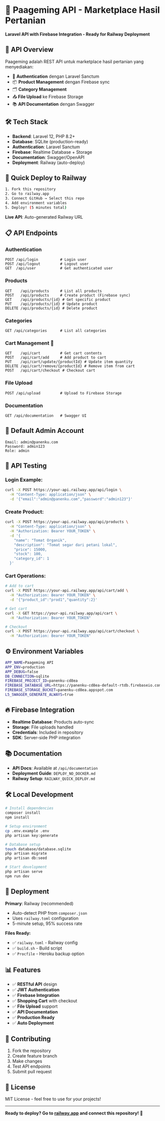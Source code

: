 # 🚀 Paageming API - Marketplace Hasil Pertanian

**Laravel API with Firebase Integration - Ready for Railway Deployment**

## 📱 **API Overview**

Paageming adalah REST API untuk marketplace hasil pertanian yang menyediakan:
- 🔐 **Authentication** dengan Laravel Sanctum
- 📦 **Product Management** dengan Firebase sync
- 🗂️ **Category Management** 
- 📤 **File Upload** ke Firebase Storage
- 📚 **API Documentation** dengan Swagger

## 🛠️ **Tech Stack**

- **Backend**: Laravel 12, PHP 8.2+
- **Database**: SQLite (production-ready)
- **Authentication**: Laravel Sanctum
- **Firebase**: Realtime Database + Storage
- **Documentation**: Swagger/OpenAPI
- **Deployment**: Railway (auto-deploy)

## 🚀 **Quick Deploy to Railway**

```bash
1. Fork this repository
2. Go to railway.app
3. Connect GitHub → Select this repo
4. Add environment variables
5. Deploy! (5 minutes total)
```

**Live API**: Auto-generated Railway URL

## 📋 **API Endpoints**

### **Authentication**
```
POST /api/login          # Login user
POST /api/logout         # Logout user
GET  /api/user           # Get authenticated user
```

### **Products**
```
GET    /api/products     # List all products
POST   /api/products     # Create product (Firebase sync)
GET    /api/products/{id} # Get specific product
PUT    /api/products/{id} # Update product
DELETE /api/products/{id} # Delete product
```

### **Categories**
```
GET /api/categories      # List all categories
```

### **Cart Management** 🛒
```
GET    /api/cart         # Get cart contents
POST   /api/cart/add     # Add product to cart
PUT    /api/cart/update/{productId} # Update item quantity
DELETE /api/cart/remove/{productId} # Remove item from cart
POST   /api/cart/checkout # Checkout cart
```

### **File Upload**
```
POST /api/upload         # Upload to Firebase Storage
```

### **Documentation**
```
GET /api/documentation   # Swagger UI
```

## 🔑 **Default Admin Account**

```
Email: admin@panenku.com
Password: admin123
Role: admin
```

## 🧪 **API Testing**

### **Login Example:**
```bash
curl -X POST https://your-api.railway.app/api/login \
  -H "Content-Type: application/json" \
  -d '{"email":"admin@panenku.com","password":"admin123"}'
```

### **Create Product:**
```bash
curl -X POST https://your-api.railway.app/api/products \
  -H "Content-Type: application/json" \
  -H "Authorization: Bearer YOUR_TOKEN" \
  -d '{
    "name": "Tomat Organik",
    "description": "Tomat segar dari petani lokal", 
    "price": 15000,
    "stock": 100,
    "category_id": 1
  }'
```

### **Cart Operations:**
```bash
# Add to cart
curl -X POST https://your-api.railway.app/api/cart/add \
  -H "Authorization: Bearer YOUR_TOKEN" \
  -d '{"product_id":"prod1","quantity":2}'

# Get cart
curl -X GET https://your-api.railway.app/api/cart \
  -H "Authorization: Bearer YOUR_TOKEN"

# Checkout
curl -X POST https://your-api.railway.app/api/cart/checkout \
  -H "Authorization: Bearer YOUR_TOKEN"
```

## ⚙️ **Environment Variables**

```bash
APP_NAME=Paageming API
APP_ENV=production
APP_DEBUG=false
DB_CONNECTION=sqlite
FIREBASE_PROJECT_ID=panenku-cd8ea
FIREBASE_DATABASE_URL=https://panenku-cd8ea-default-rtdb.firebaseio.com/
FIREBASE_STORAGE_BUCKET=panenku-cd8ea.appspot.com
L5_SWAGGER_GENERATE_ALWAYS=true
```

## 🔥 **Firebase Integration**

- **Realtime Database**: Products auto-sync
- **Storage**: File uploads handled
- **Credentials**: Included in repository
- **SDK**: Server-side PHP integration

## 📚 **Documentation**

- **API Docs**: Available at `/api/documentation`
- **Deployment Guide**: `DEPLOY_NO_DOCKER.md`
- **Railway Setup**: `RAILWAY_QUICK_DEPLOY.md`

## 🛠️ **Local Development**

```bash
# Install dependencies
composer install
npm install

# Setup environment
cp .env.example .env
php artisan key:generate

# Database setup
touch database/database.sqlite
php artisan migrate
php artisan db:seed

# Start development
php artisan serve
npm run dev
```

## 🚀 **Deployment**

**Primary**: Railway (recommended)
- Auto-detect PHP from `composer.json`
- Uses `railway.toml` configuration
- 5-minute setup, 95% success rate

**Files Ready:**
- ✅ `railway.toml` - Railway config
- ✅ `build.sh` - Build script
- ✅ `Procfile` - Heroku backup option

## 📊 **Features**

- ✅ **RESTful API** design
- ✅ **JWT Authentication** 
- ✅ **Firebase Integration**
- ✅ **Shopping Cart** with checkout
- ✅ **File Upload** support
- ✅ **API Documentation**
- ✅ **Production Ready**
- ✅ **Auto Deployment**

## 🤝 **Contributing**

1. Fork the repository
2. Create feature branch
3. Make changes
4. Test API endpoints
5. Submit pull request

## 📄 **License**

MIT License - feel free to use for your projects!

---

**Ready to deploy? Go to [railway.app](https://railway.app) and connect this repository!** 🚀
